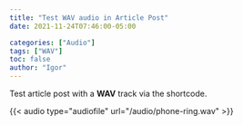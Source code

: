 ```yaml
---
title: "Test WAV audio in Article Post"
date: 2021-11-24T07:46:00-05:00

categories: ["Audio"]
tags: ["WAV"]
toc: false
author: "Igor"
---
```


Test article post with a **WAV** track via the shortcode.

<!--more-->

{{< audio type="audiofile" url="/audio/phone-ring.wav" >}}

